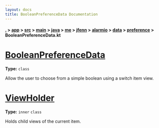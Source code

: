```yaml
---
layout: docs
title: BooleanPreferenceData Documentation
---
```

#### [.](./../../../../../../../../../index) > [app](./../../../../../../../../index) > [src](./../../../../../../../index) > [main](./../../../../../../index) > [java](./../../../../../index) > [me](./../../../../index) > [jfenn](./../../../index) > [alarmio](./../../index) > [data](./../index) > [preference](./index) > **BooleanPreferenceData.kt**

# [BooleanPreferenceData](https://github.com/fennifith/Alarmio/blob/master/app/src/main/java/me/jfenn/alarmio/data/preference/BooleanPreferenceData.kt#L18)

**Type:** `class`

Allow the user to choose from a simple boolean 
using a switch item view. 












# [ViewHolder](https://github.com/fennifith/Alarmio/blob/master/app/src/main/java/me/jfenn/alarmio/data/preference/BooleanPreferenceData.kt#L55)

**Type:** `inner` `class`

Holds child views of the current item. 












